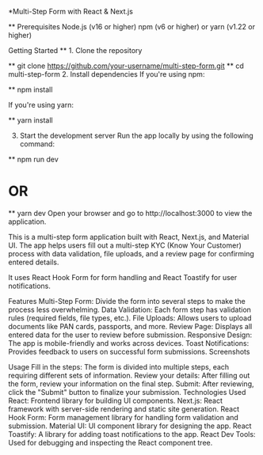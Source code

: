 *Multi-Step Form with React & Next.js

** Prerequisites
Node.js (v16 or higher)
npm (v6 or higher) or yarn (v1.22 or higher)

Getting Started
** 1. Clone the repository

 ** git clone https://github.com/your-username/multi-step-form.git
** cd multi-step-form
2. Install dependencies
If you're using npm:

** npm install

If you're using yarn:

** yarn install

3. Start the development server
Run the app locally by using the following command:

** npm run dev
# OR
** yarn dev
Open your browser and go to http://localhost:3000 to view the application.



This is a multi-step form application built with React, Next.js, and Material UI. The app helps users fill out a multi-step KYC (Know Your Customer) process with data validation, file uploads, and a review page for confirming entered details.

It uses React Hook Form for form handling and React Toastify for user notifications.

Features
Multi-Step Form: Divide the form into several steps to make the process less overwhelming.
Data Validation: Each form step has validation rules (required fields, file types, etc.).
File Uploads: Allows users to upload documents like PAN cards, passports, and more.
Review Page: Displays all entered data for the user to review before submission.
Responsive Design: The app is mobile-friendly and works across devices.
Toast Notifications: Provides feedback to users on successful form submissions.
Screenshots

Usage
Fill in the steps: The form is divided into multiple steps, each requiring different sets of information.
Review your details: After filling out the form, review your information on the final step.
Submit: After reviewing, click the "Submit" button to finalize your submission.
Technologies Used
React: Frontend library for building UI components.
Next.js: React framework with server-side rendering and static site generation.
React Hook Form: Form management library for handling form validation and submission.
Material UI: UI component library for designing the app.
React Toastify: A library for adding toast notifications to the app.
React Dev Tools: Used for debugging and inspecting the React component tree.
